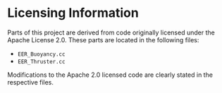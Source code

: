 # Licensing Information

Parts of this project are derived from code originally licensed under the Apache License 2.0. These parts are located in the following files:
- `EER_Buoyancy.cc`
- `EER_Thruster.cc`

Modifications to the Apache 2.0 licensed code are clearly stated in the respective files.
